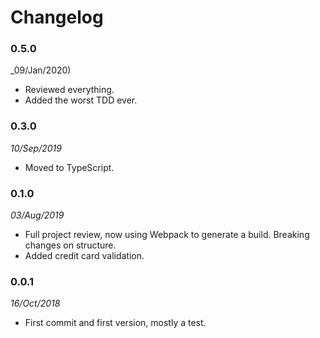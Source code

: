 Changelog
=========

### 0.5.0

_09/Jan/2020)

- Reviewed everything.
- Added the worst TDD ever.

### 0.3.0

_10/Sep/2019_

- Moved to TypeScript.

### 0.1.0

_03/Aug/2019_

- Full project review, now using Webpack to generate a build. Breaking changes on structure.
- Added credit card validation.

### 0.0.1

_16/Oct/2018_

- First commit and first version, mostly a test.
